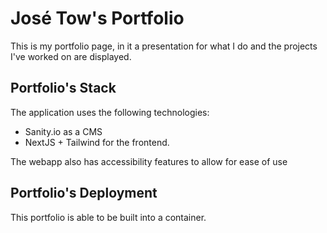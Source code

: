 # José Tow's Portfolio

This is my portfolio page, in it a presentation for what I do and the projects I've worked on are displayed.

## Portfolio's Stack

The application uses the following technologies:

- Sanity.io as a CMS
- NextJS + Tailwind for the frontend.

The webapp also has accessibility features to allow for ease of use

## Portfolio's Deployment

This portfolio is able to be built into a container.
